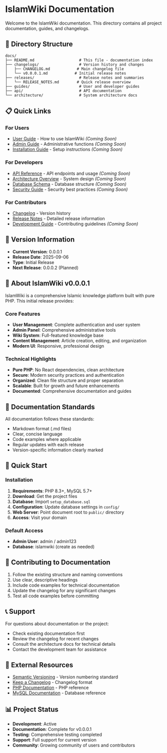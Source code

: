 # IslamWiki Documentation

Welcome to the IslamWiki documentation. This directory contains all project documentation, guides, and changelogs.

## 📁 Directory Structure

```
docs/
├── README.md                    # This file - documentation index
├── changelogs/                  # Version history and changes
│   ├── CHANGELOG.md            # Main changelog file
│   └── v0.0.0.1.md            # Initial release notes
├── releases/                    # Release notes and summaries
│   └── RELEASE_NOTES.md        # Quick release overview
├── guides/                      # User and developer guides
├── api/                         # API documentation
└── architecture/                # System architecture docs
```

## 📋 Quick Links

### For Users
- [User Guide](guides/USER_GUIDE.md) - How to use IslamWiki *(Coming Soon)*
- [Admin Guide](guides/ADMIN_GUIDE.md) - Administrative functions *(Coming Soon)*
- [Installation Guide](guides/INSTALLATION.md) - Setup instructions *(Coming Soon)*

### For Developers
- [API Reference](api/API_REFERENCE.md) - API endpoints and usage *(Coming Soon)*
- [Architecture Overview](architecture/ARCHITECTURE_OVERVIEW.md) - System design *(Coming Soon)*
- [Database Schema](architecture/DATABASE_SCHEMA.md) - Database structure *(Coming Soon)*
- [Security Guide](architecture/SECURITY_GUIDE.md) - Security best practices *(Coming Soon)*

### For Contributors
- [Changelog](changelogs/CHANGELOG.md) - Version history
- [Release Notes](releases/RELEASE_NOTES.md) - Detailed release information
- [Development Guide](guides/DEVELOPMENT.md) - Contributing guidelines *(Coming Soon)*

## 🔄 Version Information

- **Current Version**: 0.0.0.1
- **Release Date**: 2025-09-06
- **Type**: Initial Release
- **Next Release**: 0.0.0.2 (Planned)

## 🎯 About IslamWiki v0.0.0.1

IslamWiki is a comprehensive Islamic knowledge platform built with pure PHP. This initial release provides:

### Core Features
- **User Management**: Complete authentication and user system
- **Admin Panel**: Comprehensive administrative tools
- **Wiki System**: Full-featured knowledge base
- **Content Management**: Article creation, editing, and organization
- **Modern UI**: Responsive, professional design

### Technical Highlights
- **Pure PHP**: No React dependencies, clean architecture
- **Secure**: Modern security practices and authentication
- **Organized**: Clean file structure and proper separation
- **Scalable**: Built for growth and future enhancements
- **Documented**: Comprehensive documentation and guides

## 📝 Documentation Standards

All documentation follows these standards:
- Markdown format (.md files)
- Clear, concise language
- Code examples where applicable
- Regular updates with each release
- Version-specific information clearly marked

## 🚀 Quick Start

### Installation
1. **Requirements**: PHP 8.3+, MySQL 5.7+
2. **Download**: Get the project files
3. **Database**: Import `setup_database.sql`
4. **Configuration**: Update database settings in `config/`
5. **Web Server**: Point document root to `public/` directory
6. **Access**: Visit your domain

### Default Access
- **Admin User**: admin / admin123
- **Database**: islamwiki (create as needed)

## 🤝 Contributing to Documentation

1. Follow the existing structure and naming conventions
2. Use clear, descriptive headings
3. Include code examples for technical documentation
4. Update the changelog for any significant changes
5. Test all code examples before committing

## 📞 Support

For questions about documentation or the project:
- Check existing documentation first
- Review the changelog for recent changes
- Consult the architecture docs for technical details
- Contact the development team for assistance

## 🔗 External Resources

- [Semantic Versioning](https://semver.org/) - Version numbering standard
- [Keep a Changelog](https://keepachangelog.com/) - Changelog format
- [PHP Documentation](https://www.php.net/docs.php) - PHP reference
- [MySQL Documentation](https://dev.mysql.com/doc/) - Database reference

## 📊 Project Status

- **Development**: Active
- **Documentation**: Complete for v0.0.0.1
- **Testing**: Comprehensive testing completed
- **Support**: Full support for current version
- **Community**: Growing community of users and contributors
